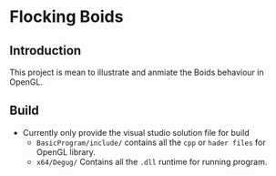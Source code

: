 # Flocking Boids

## Introduction
This project is mean to illustrate and anmiate the Boids behaviour in OpenGL.

## Build
- Currently only provide the visual studio solution file for build
  - `BasicProgram/include/` contains all the `cpp` or `hader files` for OpenGL library.
  - `x64/Degug/` Contains all the `.dll` runtime for running program.
  
